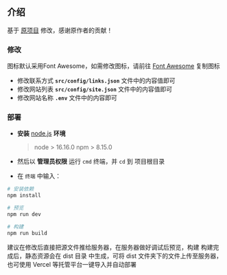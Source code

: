 ## 介绍

基于 [原项目](https://github.com/JLinMr/Home-Vue) 修改，感谢原作者的贡献！


### 修改

图标默认采用Font Awesome，如需修改图标，请前往 [Font Awesome](https://fa6.dashgame.com/) 复制图标

- 修改联系方式 **`src/config/links.json`** 文件中的内容值即可
- 修改网站列表 **`src/config/site.json`** 文件中的内容值即可
- 修改网站名称 **`.env`** 文件中的内容即可
### 部署

* **安装** [node.js](https://nodejs.org/zh-cn/) **环境**

  > node > 16.16.0
  > npm > 8.15.0

* 然后以 **管理员权限** 运行 `cmd` 终端，并 `cd` 到 项目根目录
* 在 `终端` 中输入：

```bash
# 安装依赖
npm install
```
```bash
# 预览
npm run dev
```
```bash
# 构建
npm run build
```
建议在修改后直接把源文件推给服务器，在服务器做好调试后预览，构建
构建完成后，静态资源会在 dist 目录 中生成，可将 dist 文件夹下的文件上传至服务器，也可使用 Vercel 等托管平台一键导入并自动部署
